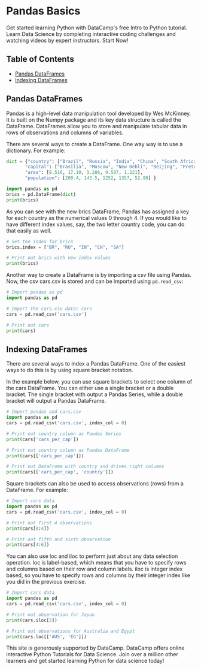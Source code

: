 # Pandas Basics

Get started learning Python with DataCamp's free Intro to Python tutorial.
Learn Data Science by completing interactive coding challenges and watching videos by expert instructors.
Start Now!

## Table of Contents

<!-- START doctoc generated TOC please keep comment here to allow auto update -->
<!-- DON'T EDIT THIS SECTION, INSTEAD RE-RUN doctoc TO UPDATE -->

- [Pandas DataFrames](#pandas-dataframes)
- [Indexing DataFrames](#indexing-dataframes)

<!-- END doctoc generated TOC please keep comment here to allow auto update -->

## Pandas DataFrames

Pandas is a high-level data manipulation tool developed by Wes McKinney.
It is built on the Numpy package and its key data structure is called the DataFrame.
DataFrames allow you to store and manipulate tabular data
in rows of observations and columns of variables.

There are several ways to create a DataFrame. One way way is to use a dictionary.
For example:

```python
dict = {"country": ["Brazil", "Russia", "India", "China", "South Africa"],
       "capital": ["Brasilia", "Moscow", "New Dehli", "Beijing", "Pretoria"],
       "area": [8.516, 17.10, 3.286, 9.597, 1.221],
       "population": [200.4, 143.5, 1252, 1357, 52.98] }

import pandas as pd
brics = pd.DataFrame(dict)
print(brics)
```

As you can see with the new brics DataFrame,
Pandas has assigned a key for each country as the numerical values 0 through 4.
If you would like to have different index values, say, the two letter country code,
you can do that easily as well.

```python
# Set the index for brics
brics.index = ["BR", "RU", "IN", "CH", "SA"]

# Print out brics with new index values
print(brics)
```

Another way to create a DataFrame is by importing a csv file using Pandas.
Now, the csv cars.csv is stored and can be imported using `pd.read_csv`:

```python
# Import pandas as pd
import pandas as pd

# Import the cars.csv data: cars
cars = pd.read_csv('cars.csv')

# Print out cars
print(cars)
```

## Indexing DataFrames

There are several ways to index a Pandas DataFrame.
One of the easiest ways to do this is by using square bracket notation.

In the example below,
you can use square brackets to select one column of the cars DataFrame.
You can either use a single bracket or a double bracket.
The single bracket with output a Pandas Series,
while a double bracket will output a Pandas DataFrame.

```python
# Import pandas and cars.csv
import pandas as pd
cars = pd.read_csv('cars.csv', index_col = 0)

# Print out country column as Pandas Series
print(cars['cars_per_cap'])

# Print out country column as Pandas DataFrame
print(cars[['cars_per_cap']])

# Print out DataFrame with country and drives_right columns
print(cars[['cars_per_cap', 'country']])
```

Square brackets can also be used to access observations (rows) from a DataFrame.
For example:

```python
# Import cars data
import pandas as pd
cars = pd.read_csv('cars.csv', index_col = 0)

# Print out first 4 observations
print(cars[0:4])

# Print out fifth and sixth observation
print(cars[4:6])
```

You can also use loc and iloc to perform just about any data selection operation.
loc is label-based,
which means that you have to specify rows and columns based on their row and column labels.
iloc is integer index based,
so you have to specify rows and columns by their integer index like you did in the previous exercise.

```python
# Import cars data
import pandas as pd
cars = pd.read_csv('cars.csv', index_col = 0)

# Print out observation for Japan
print(cars.iloc[2])

# Print out observations for Australia and Egypt
print(cars.loc[['AUS', 'EG']])
```

This site is generously supported by DataCamp.
DataCamp offers online interactive Python Tutorials for Data Science.
Join over a million other learners and get started learning Python for data science today!
